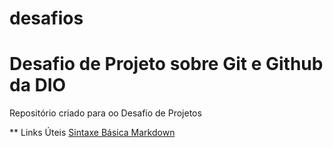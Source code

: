 # desafios
# Desafio de Projeto sobre Git e Github da DIO
Repositório criado para oo Desafio de Projetos

** Links Úteis
[Sintaxe Básica Markdown](https://www.markdownguide.org/basic-syntax/)
